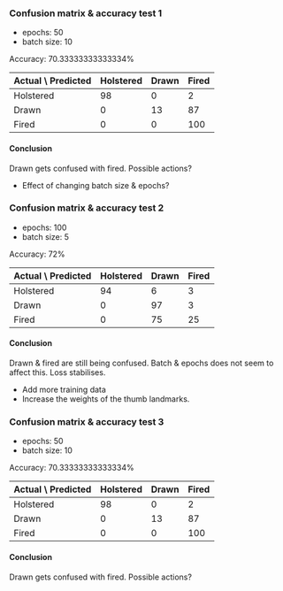 ### Confusion matrix & accuracy test 1
- epochs: 50
- batch size: 10

Accuracy: 70.33333333333334%

| Actual \ Predicted | Holstered | Drawn | Fired |
|--------------------|-----------|-------|-------|
| Holstered          | 98        | 0     | 2     |
| Drawn              | 0         | 13    | 87    |
| Fired              | 0         | 0     | 100   |

#### Conclusion
Drawn gets confused with fired. Possible actions?
- Effect of changing batch size & epochs?

### Confusion matrix & accuracy test 2
- epochs: 100
- batch size: 5

Accuracy: 72%

| Actual \ Predicted | Holstered | Drawn | Fired |
|--------------------|-----------|-------|-------|
| Holstered          | 94        | 6     | 3     |
| Drawn              | 0         | 97    | 3     |
| Fired              | 0         | 75    | 25    |

#### Conclusion
Drawn & fired are still being confused. Batch & epochs does not seem to affect this. Loss stabilises.
- Add more training data
- Increase the weights of the thumb landmarks.

### Confusion matrix & accuracy test 3
- epochs: 50
- batch size: 10

Accuracy: 70.33333333333334%

| Actual \ Predicted | Holstered | Drawn | Fired |
|--------------------|-----------|-------|-------|
| Holstered          | 98        | 0     | 2     |
| Drawn              | 0         | 13    | 87    |
| Fired              | 0         | 0     | 100   |

#### Conclusion
Drawn gets confused with fired. Possible actions?